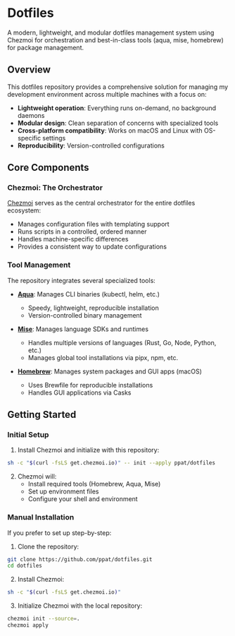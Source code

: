# Dotfiles

A modern, lightweight, and modular dotfiles management system using Chezmoi for orchestration and best-in-class tools (aqua, mise, homebrew) for package management.

## Overview

This dotfiles repository provides a comprehensive solution for managing my development environment across multiple machines with a focus on:

- **Lightweight operation**: Everything runs on-demand, no background daemons
- **Modular design**: Clean separation of concerns with specialized tools
- **Cross-platform compatibility**: Works on macOS and Linux with OS-specific settings
- **Reproducibility**: Version-controlled configurations

## Core Components

### Chezmoi: The Orchestrator

[Chezmoi](https://www.chezmoi.io/) serves as the central orchestrator for the entire dotfiles ecosystem:

- Manages configuration files with templating support
- Runs scripts in a controlled, ordered manner
- Handles machine-specific differences
- Provides a consistent way to update configurations

### Tool Management

The repository integrates several specialized tools:

- **[Aqua](https://aquaproj.github.io/)**: Manages CLI binaries (kubectl, helm, etc.)
  - Speedy, lightweight, reproducible installation
  - Version-controlled binary management

- **[Mise](https://mise.jdx.dev/)**: Manages language SDKs and runtimes
  - Handles multiple versions of languages (Rust, Go, Node, Python, etc.)
  - Manages global tool installations via pipx, npm, etc.

- **[Homebrew](https://brew.sh/)**: Manages system packages and GUI apps (macOS)
  - Uses Brewfile for reproducible installations
  - Handles GUI applications via Casks

## Getting Started

### Initial Setup

1. Install Chezmoi and initialize with this repository:

```bash
sh -c "$(curl -fsLS get.chezmoi.io)" -- init --apply ppat/dotfiles
```

2. Chezmoi will:
   - Install required tools (Homebrew, Aqua, Mise)
   - Set up environment files
   - Configure your shell and environment 

### Manual Installation

If you prefer to set up step-by-step:

1. Clone the repository:
```bash
git clone https://github.com/ppat/dotfiles.git
cd dotfiles
```

2. Install Chezmoi:
```bash
sh -c "$(curl -fsLS get.chezmoi.io)"
```

3. Initialize Chezmoi with the local repository:
```bash
chezmoi init --source=.
chezmoi apply
```
